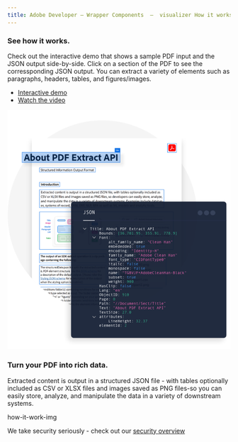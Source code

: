 ```yaml
---
title: Adobe Developer — Wrapper Components  —  visualizer How it works
---
```


<TextBlock slots="heading,text,buttons,image" theme="lightest" className="padding-zero-visualizer see-how-it-works how-it-work-font how-it-work-text-align how-it-work-img-align"/>

### See how it works.

Check out the interactive demo that shows a sample 
PDF input and the JSON output side-by-side. Click on a section of the PDF 
to see the corressponding JSON output. You can extract a variety of elements such as 
paragraphs, headers, tables, and figures/images.
  
- [Interactive demo](https://www.adobe.com/go/extract_visualizer)
- [Watch the video](https://video.tv.adobe.com/v/333506)

![Create Source Support](../images/ExtractVisualizer_Graphic.png)


<TextBlock slots="heading, text" theme="lightest"  className="how-it-work-richText padding-zero-visualizer rich-text-data how-it-work-font"/>

 ### Turn your PDF into rich data.

 Extracted content is output in a structured JSON file - with tables optionally included as CSV or XLSX files and images
 saved as PNG files-so you can easily store, analyze, and manipulate the data in a variety of downstream systems.

<TextBlock slots="assetImg" theme="lightest" width="100%" imageOnly className="padding-zero-visualizer media-bottom-padding"/>

how-it-work-img

<TextBlock slots="text" theme="lightest" isCentered className="media-bottom-padding link position-up linking How-it-works sec-overview"/>

We take security seriously - check out our [security overview](https://www.adobe.com/content/dam/cc/en/security/pdfs/AdobeDocumentServices_SecurityOverview.pdf)